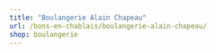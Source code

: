 ```yaml
---
title: "Boulangerie Alain Chapeau"
url: /bons-en-chablais/boulangerie-alain-chapeau/
shop: boulangerie
---
```

